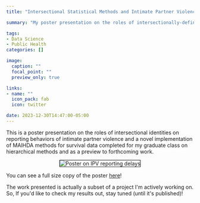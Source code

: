 ```yaml
---
title: "Intersectional Statistical Methods and Intimate Partner Violence: Characterizing IPV reporting delays in Los Angeles, CA (2010-2023)"

summary: "My poster presentation on the roles of intersectionally-defined identities on reporting behaviors of intimate partner violence and a novel implementation of MAIHDA methods for survival data."

tags: 
- Data Science
- Public Health
categories: []

image:
  caption: ""
  focal_point: ""
  preview_only: true

links:
- name: ""
  icon_pack: fab
  icon: twitter

date: 2023-12-30T14:47:00-05:00
---
```


This is a poster presentation on the roles of intersectional identities on reporting behaviors of intimate partner violence and a novel implementation of MAIHDA methods for survival data completed for my graduate class on hierarchical methods and as a preview to forthcoming work. 

<center>

<img style="border:1px solid black;" src="https://sofiabarragan.com/media/barragan_ipv_report.png"  alt="Poster on IPV reporting delays" />
</center>

You can see a full size copy of the poster [here](https://sofiabarragan.com/media/barragan_ipv_report.pdf)! 

The work presented is actually a subset of a project I'm actively working on. So, If you'd like to check my results out, stay tuned (until it's published)!
